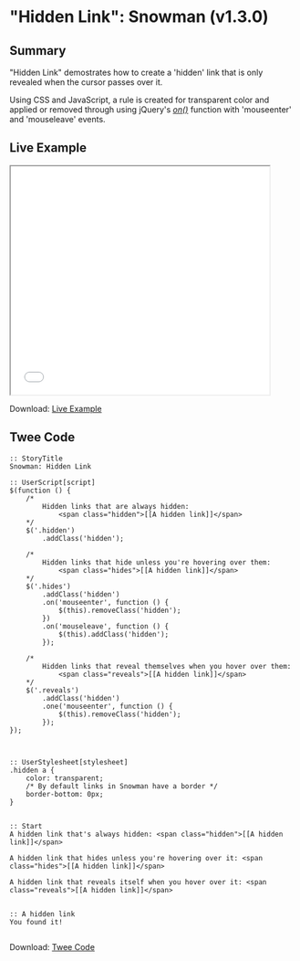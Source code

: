 # "Hidden Link": Snowman (v1.3.0)

## Summary

"Hidden Link" demostrates how to create a 'hidden' link that is only revealed when the cursor passes over it.

Using CSS and JavaScript, a rule is created for transparent color and applied or removed through using jQuery's *[on()](http://api.jquery.com/on/)* function with 'mouseenter' and 'mouseleave' events.

## Live Example

<section>
<iframe src="snowman_hiddenlink_example.html" height=400 width=90%></iframe>


Download: <a href="snowman_hiddenlink_example.html" target="_blank">Live Example</a>
</section>

## Twee Code

```
:: StoryTitle
Snowman: Hidden Link

:: UserScript[script]
$(function () {
	/*
		Hidden links that are always hidden:
			<span class="hidden">[[A hidden link]]</span>
	*/
	$('.hidden')
		.addClass('hidden');

	/*
		Hidden links that hide unless you're hovering over them:
			<span class="hides">[[A hidden link]]</span>
	*/
	$('.hides')
		.addClass('hidden')
		.on('mouseenter', function () {
			$(this).removeClass('hidden');
		})
		.on('mouseleave', function () {
			$(this).addClass('hidden');
		});

	/*
		Hidden links that reveal themselves when you hover over them:
			<span class="reveals">[[A hidden link]]</span>
	*/
	$('.reveals')
		.addClass('hidden')
		.one('mouseenter', function () {
			$(this).removeClass('hidden');
		});
});



:: UserStylesheet[stylesheet]
.hidden a {
	color: transparent;
  	/* By default links in Snowman have a border */
    border-bottom: 0px;
}


:: Start
A hidden link that's always hidden: <span class="hidden">[[A hidden link]]</span>

A hidden link that hides unless you're hovering over it: <span class="hides">[[A hidden link]]</span>

A hidden link that reveals itself when you hover over it: <span class="reveals">[[A hidden link]]</span>


:: A hidden link
You found it!


```

Download: <a href="snowman_hiddenlink_twee.txt" target="_blank">Twee Code</a>

